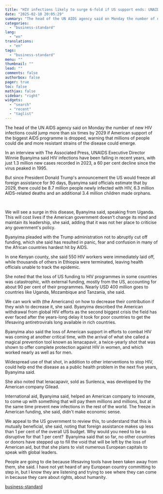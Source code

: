 ```yaml
---
title: "HIV infections likely to surge 6-fold if US support ends: UNAIDS chief"
date: "2025-02-10 20:05:29"
summary: "The head of the UN AIDS agency said on Monday the number of new HIV infections could jump more than six times by 2029 if American support of the biggest AIDS programme is dropped, warning that millions of people could die and more resistant strains of the disease could emerge...."
categories:
  - "business-standard"
lang:
  - "en"
translations:
  - "en"
tags:
  - "business-standard"
menu: ""
thumbnail: ""
lead: ""
comments: false
authorbox: false
pager: true
toc: false
mathjax: false
sidebar: "right"
widgets:
  - "search"
  - "recent"
  - "taglist"
---
```


The head of the UN AIDS agency said on Monday the number of new HIV infections could jump more than six times by 2029 if American support of the biggest AIDS programme is dropped, warning that millions of people could die and more resistant strains of the disease could emerge.

In an interview with The Associated Press, UNAIDS Executive Director Winnie Byanyima said HIV infections have been falling in recent years, with just 1.3 million new cases recorded in 2023, a 60 per cent decline since the virus peaked in 1995.

But since President Donald Trump's announcement the US would freeze all foreign assistance for 90 days, Byanyima said officials estimate that by 2029, there could be 8.7 million people newly infected with HIV, 6.3 million AIDS-related deaths and an additional 3.4 million children made orphans.

 

We will see a surge in this disease, Byanyima said, speaking from Uganda. This will cost lives if the American government doesn't change its mind and maintain its leadership, she said, adding that it was not her place to criticise any government's policy.

Byanyima pleaded with the Trump administration not to abruptly cut off funding, which she said has resulted in panic, fear and confusion in many of the African countries hardest hit by AIDS.

In one Kenyan county, she said 550 HIV workers were immediately laid off, while thousands of others in Ethiopia were terminated, leaving health officials unable to track the epidemic.

She noted that the loss of US funding to HIV programmes in some countries was catastrophic, with external funding, mostly from the US, accounting for about 90 per cent of their programmes. Nearly USD 400 million goes to countries like Uganda, Mozambique and Tanzania, she said.

We can work with (the Americans) on how to decrease their contribution if they wish to decrease it, she said. Byanyima described the American withdrawal from global HIV efforts as the second biggest crisis the field has ever faced after the years-long delay it took for poor countries to get the lifesaving antiretrovirals long available in rich countries.

Byanyima also said the loss of American support in efforts to combat HIV was coming at another critical time, with the arrival of what she called a magical prevention tool known as lenacapavir, a twice-yearly shot that was shown to offer complete protection against HIV in women, and which worked nearly as well as for men.

Widespread use of that shot, in addition to other interventions to stop HIV, could help end the disease as a public health problem in the next five years, Byanyima said.

She also noted that lenacapavir, sold as Sunlenca, was developed by the American company Gilead.

International aid, Byanyima said, helped an American company to innovate, to come up with something that will pay them millions and millions, but at the same time prevent new infections in the rest of the world. The freeze in American funding, she said, didn't make economic sense.

We appeal to the US government to review this, to understand that this is mutually beneficial, she said, noting that foreign assistance makes up less than 1 per cent of the overall US budget. Why would you need to be so disruptive for that 1 per cent? 
Byanyima said that so far, no other countries or donors have stepped up to fill the void that will be left by the loss of American aid, but that she plans to visit numerous European capitals to speak with global leaders.

People are going to die because lifesaving tools have been taken away from them, she said. I have not yet heard of any European country committing to step in, but I know they are listening and trying to see where they can come in because they care about rights, about humanity.

[business-standard](https://www.business-standard.com/world-news/hiv-infections-likely-to-surge-6-fold-if-us-support-ends-unaids-chief-125021000943_1.html)
